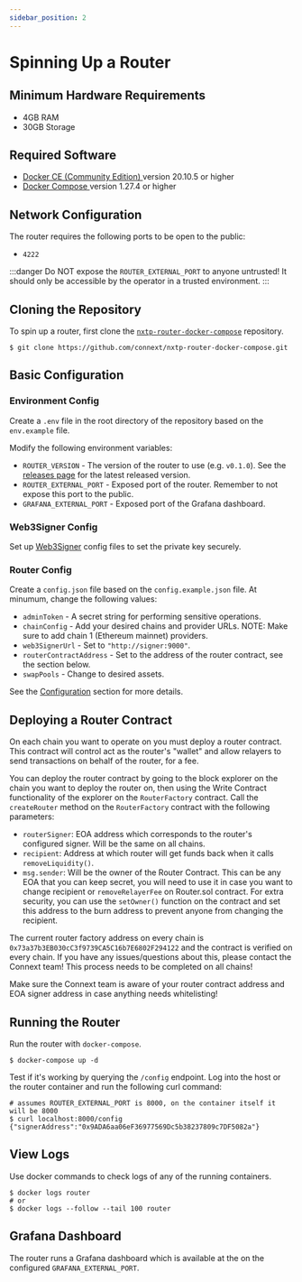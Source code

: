 ```yaml
---
sidebar_position: 2
---
```


# Spinning Up a Router

## Minimum Hardware Requirements

- 4GB RAM
- 30GB Storage

## Required Software

- [ Docker CE (Community Edition) ](https://docs.docker.com/install/) version 20.10.5 or higher
- [ Docker Compose ](https://docs.docker.com/compose/install/) version 1.27.4 or higher

## Network Configuration

The router requires the following ports to be open to the public:

- `4222`

:::danger
Do NOT expose the `ROUTER_EXTERNAL_PORT` to anyone untrusted! It should only be accessible by the operator in a trusted environment.
:::

## Cloning the Repository

To spin up a router, first clone the [`nxtp-router-docker-compose`](https://github.com/connext/nxtp-router-docker-compose) repository.

```shell
$ git clone https://github.com/connext/nxtp-router-docker-compose.git
```

## Basic Configuration

### Environment Config

Create a `.env` file in the root directory of the repository based on the `env.example` file.

Modify the following environment variables:

* `ROUTER_VERSION` - The version of the router to use (e.g. `v0.1.0`). See the [releases page](https://github.com/connext/nxtp/releases) for the latest released version.
* `ROUTER_EXTERNAL_PORT` - Exposed port of the router. Remember to not expose this port to the public.
* `GRAFANA_EXTERNAL_PORT` - Exposed port of the Grafana dashboard.

### Web3Signer Config

Set up [Web3Signer](https://docs.web3signer.consensys.net/en/latest/) config files to set the private key securely.

### Router Config

Create a `config.json` file based on the `config.example.json` file. At minumum, change the following values:

- `adminToken` - A secret string for performing sensitive operations.
- `chainConfig` - Add your desired chains and provider URLs. NOTE: Make sure to add chain 1 (Ethereum mainnet) providers.
- `web3SignerUrl` - Set to `"http://signer:9000"`.
- `routerContractAddress` - Set to the address of the router contract, see the section below.
- `swapPools` - Change to desired assets.

See the [Configuration](../reference/configuration) section for more details.

## Deploying a Router Contract

On each chain you want to operate on you must deploy a router contract. This contract will control act as the router's "wallet" and allow relayers to send transactions on behalf of the router, for a fee.

You can deploy the router contract by going to the block explorer on the chain you want to deploy the router on, then using the Write Contract functionality of the explorer on the `RouterFactory` contract. Call the `createRouter` method on the `RouterFactory` contract with the following parameters:
- `routerSigner`: EOA address which corresponds to the router's configured signer. Will be the same on all chains.
- `recipient`: Address at which router will get funds back when it calls `removeLiquidity()`.
- `msg.sender`: Will be the owner of the Router Contract. This can be any EOA that you can keep secret, you will need to use it in case you want to change recipient or `removeRelayerFee` on Router.sol contract. For extra security, you can use the `setOwner()` function on the contract and set this address to the burn address to prevent anyone from changing the recipient.

The current router factory address on every chain is `0x73a37b3EB030cC3f9739CA5C16b7E6802F294122` and the contract is verified on every chain. If you have any issues/questions about this, please contact the Connext team! This process needs to be completed on all chains!

Make sure the Connext team is aware of your router contract address and EOA signer address in case anything needs whitelisting!

## Running the Router

Run the router with `docker-compose`.

```shell
$ docker-compose up -d
```

Test if it's working by querying the `/config` endpoint. Log into the host or the router container and run the following curl command:

```shell
# assumes ROUTER_EXTERNAL_PORT is 8000, on the container itself it will be 8000
$ curl localhost:8000/config
{"signerAddress":"0x9ADA6aa06eF36977569Dc5b38237809c7DF5082a"}
```

## View Logs

Use docker commands to check logs of any of the running containers.

```shell
$ docker logs router
# or
$ docker logs --follow --tail 100 router
```

## Grafana Dashboard

The router runs a Grafana dashboard which is available at the on the configured `GRAFANA_EXTERNAL_PORT`.
